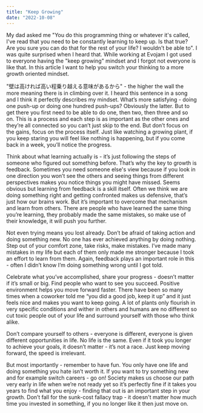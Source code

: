 ```yaml
---
title: "Keep Growing"
date: "2022-10-08"
---
```


My dad asked me "You do this programming thing or whatever it's called, I've read that you need to be constantly learning to keep up. Is that true? Are you sure you can do that for the rest of your life? I wouldn't be able to". I was quite surprised when I heard that. While working at Evojam I got used to everyone having the "keep growing" mindset and I forgot not everyone is like that. In this article I want to help you switch your thinking to a more growth oriented mindset.

"壁は高ければ高い程乗り越える意味があるから" - the higher the wall the more meaning there is in climbing over it. I heard this sentence in a song and I think it perfectly describes my mindset. What’s more satisfying - doing one push-up or doing one hundred push-ups? Obviously the latter. But to get there you first need to be able to do one, then two, then three and so on. This is a process and each step is as important as the other ones and they’re all connected so you can’t just skip to the end. But don’t focus on the gains, focus on the process itself. Just like watching a growing plant, if you keep staring you will feel like nothing is happening, but if you come back in a week, you’ll notice the progress.

Think about what learning actually is - it’s just following the steps of someone who figured out something before. That’s why the key to growth is feedback. Sometimes you need someone else's view because if you look in one direction you won’t see the others and seeing things from different perspectives makes you notice things you might have missed. Seems obvious but learning from feedback is a skill itself. Often we think we are doing something right and getting confronted makes us defensive, that’s just how our brains work. But it’s important to overcome that mechanism and learn from others. There are people who have learned the same thing you’re learning, they probably made the same mistakes, so make use of their knowledge, it will push you further.

Not even trying means you lost already. Don’t be afraid of taking action and doing something new. No one has ever achieved anything by doing nothing. Step out of your comfort zone, take risks, make mistakes. I’ve made many mistakes in my life but each of them only made me stronger because I took an effort to learn from them. Again, feedback plays an important role in this - often I didn’t know I’m doing something wrong until I got told.

Celebrate what you’ve accomplished, share your progress - doesn’t matter if it’s small or big. Find people who want to see you succeed. Positive environment helps you move forward faster. There have been so many times when a coworker told me “you did a good job, keep it up” and it just feels nice and makes you want to keep going. A lot of plants only flourish in very specific conditions and wither in others and humans are no different so cut toxic people out of your life and surround yourself with those who think alike.

Don’t compare yourself to others - everyone is different, everyone is given different opportunities in life. No life is the same. Even if it took you longer to achieve your goals, it doesn’t matter - it’s not a race. Just keep moving forward, the speed is irrelevant.

But most importantly - remember to have fun. You only have one life and doing something you hate isn’t worth it. If you want to try something new and for example switch careers - go on! Society makes us choose our path very early in life when we’re not ready yet so it’s perfectly fine if it takes you years to find what you enjoy - finding that out is an important step in your growth. Don’t fall for the sunk-cost fallacy trap - it doesn't matter how much time you invested in something, if you no longer like it then just move on.
